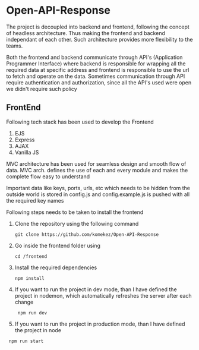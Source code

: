 # Open-API-Response

The project is decoupled into backend and frontend, following the concept of headless architecture. Thus making the frontend and backend
independant of each other. Such architecture provides more flexibility to the teams. 

Both the frontend and backend communicate through API's (Application Programmer Interface) where backend is responsible for wrapping all the
required data at specific address and frontend is responsible to use the url to fetch and operate on the data. Sometimes communication through
API require authentication and authorization, since all the API's used were open we didn't require such policy

## FrontEnd 
Following tech stack has been used to develop the Frontend
1. EJS
2. Express
3. AJAX
4. Vanilla JS

MVC architecture has been used for seamless design and smooth flow of data. MVC arch. defines the use of each and every module and makes the complete flow easy to understand

Important data like keys, ports, urls, etc which needs to be hidden from the outside world is stored in config.js and config.example.js is pushed with all the required key names

Following steps needs to be taken to install the frontend
1. Clone the repository using the following command
   ```
   git clone https://github.com/komekez/Open-API-Response
   ```
2. Go inside the frontend folder using
   ```
   cd /frontend
   ```
3. Install the required dependencies
   ```
   npm install
   ```
4. If you want to run the project in dev mode, than I have defined the project in nodemon, which automatically refreshes the server after      each change
   ```
    npm run dev
   ```
 5. If you want to run the project in production mode, than I have defined the project in node
   ```
    npm run start
   ```
